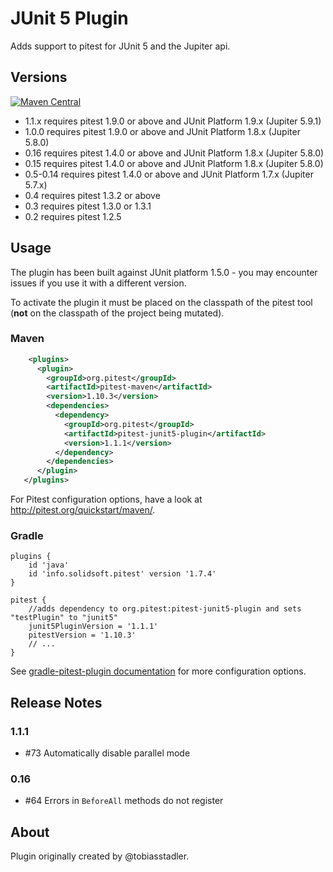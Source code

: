 # JUnit 5 Plugin 

Adds support to pitest for JUnit 5 and the Jupiter api.

## Versions

[![Maven Central](https://maven-badges.herokuapp.com/maven-central/org.pitest/pitest-junit5-plugin/badge.svg?style=flat)](https://maven-badges.herokuapp.com/maven-central/org.pitest/pitest-junit5-plugin)

* 1.1.x requires pitest 1.9.0 or above and JUnit Platform 1.9.x (Jupiter 5.9.1)
* 1.0.0 requires pitest 1.9.0 or above and JUnit Platform 1.8.x (Jupiter 5.8.0)
* 0.16 requires pitest 1.4.0 or above and JUnit Platform 1.8.x (Jupiter 5.8.0)
* 0.15 requires pitest 1.4.0 or above and JUnit Platform 1.8.x (Jupiter 5.8.0)
* 0.5-0.14 requires pitest 1.4.0 or above and JUnit Platform 1.7.x (Jupiter 5.7.x)
* 0.4 requires pitest 1.3.2 or above
* 0.3 requires pitest 1.3.0 or 1.3.1
* 0.2 requires pitest 1.2.5 

## Usage

The plugin has been built against JUnit platform 1.5.0 - you may encounter issues if you use it with a different version. 

To activate the plugin it must be placed on the classpath of the pitest tool (**not** on the classpath of the project being mutated).

### Maven

```xml
    <plugins>
      <plugin>
        <groupId>org.pitest</groupId>
        <artifactId>pitest-maven</artifactId>
        <version>1.10.3</version>
        <dependencies>
          <dependency>
            <groupId>org.pitest</groupId>
            <artifactId>pitest-junit5-plugin</artifactId>
            <version>1.1.1</version>
          </dependency>
        </dependencies>
      </plugin>
   </plugins>
```
For Pitest configuration options, have a look at http://pitest.org/quickstart/maven/.

### Gradle

```
plugins {
    id 'java'
    id 'info.solidsoft.pitest' version '1.7.4'
}

pitest {
    //adds dependency to org.pitest:pitest-junit5-plugin and sets "testPlugin" to "junit5"
    junit5PluginVersion = '1.1.1'
    pitestVersion = '1.10.3'
    // ...
}
```

See [gradle-pitest-plugin documentation](https://github.com/szpak/gradle-pitest-plugin#pit-test-plugins-support) for more configuration options.

## Release Notes

### 1.1.1

* #73 Automatically disable parallel mode

### 0.16

* #64 Errors in `BeforeAll` methods do not register

## About

Plugin originally created by @tobiasstadler.
